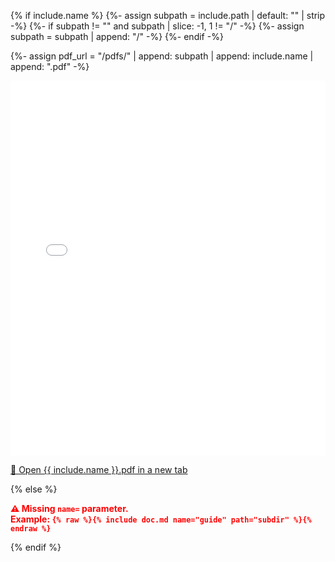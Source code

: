 {% if include.name %}
  {%- assign subpath = include.path | default: "" | strip -%}
  {%- if subpath != "" and subpath | slice: -1, 1 != "/" -%}
    {%- assign subpath = subpath | append: "/" -%}
  {%- endif -%}

  {%- assign pdf_url = "/pdfs/" | append: subpath | append: include.name | append: ".pdf" -%}

  <iframe src="{{ pdf_url }}" width="100%" height="600" style="border:none;"></iframe>
  <p><a href="{{ pdf_url }}" target="_blank">📄 Open {{ include.name }}.pdf in a new tab</a></p>

{% else %}
  <p style="color:red; font-weight:bold;">
    ⚠️ Missing <code>name=</code> parameter.<br>
    Example:
    <code>{% raw %}{% include doc.md name="guide" path="subdir" %}{% endraw %}</code>
  </p>
{% endif %}
